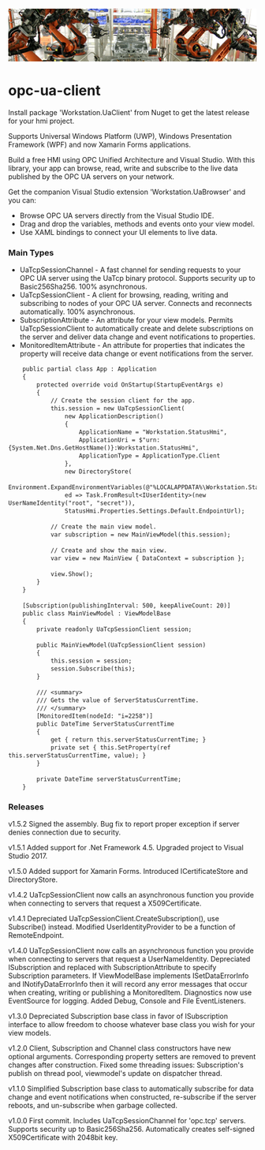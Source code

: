 ![robot][1]

# opc-ua-client
Install package 'Workstation.UaClient' from Nuget to get the latest release for your hmi project.

Supports Universal Windows Platform (UWP), Windows Presentation Framework (WPF) and now Xamarin Forms applications.

Build a free HMI using OPC Unified Architecture and Visual Studio. With this library, your app can browse, read, write and subscribe to the live data published by the OPC UA servers on your network.

Get the companion Visual Studio extension 'Workstation.UaBrowser' and you can:
- Browse OPC UA servers directly from the Visual Studio IDE.
- Drag and drop the variables, methods and events onto your view model.
- Use XAML bindings to connect your UI elements to live data.

### Main Types
- UaTcpSessionChannel - A fast channel for sending requests to your OPC UA server using the UaTcp binary protocol. Supports security up to Basic256Sha256. 100% asynchronous.
- UaTcpSessionClient - A client for browsing, reading, writing and subscribing to nodes of your OPC UA server. Connects and reconnects automatically. 100% asynchronous.
- SubscriptionAttribute - An attribute for your view models. Permits UaTcpSessionClient to automatically create and delete subscriptions on the server and deliver data change and event notifications to properties.
- MonitoredItemAttribute - An attribute for properties that indicates the property will receive data change or event notifications from the server.

```
    public partial class App : Application
    {
        protected override void OnStartup(StartupEventArgs e)
        {
            // Create the session client for the app.
            this.session = new UaTcpSessionClient(
				new ApplicationDescription()
				{
					ApplicationName = "Workstation.StatusHmi",
					ApplicationUri = $"urn:{System.Net.Dns.GetHostName()}:Workstation.StatusHmi",
					ApplicationType = ApplicationType.Client
				},
			    new DirectoryStore(
					Environment.ExpandEnvironmentVariables(@"%LOCALAPPDATA%\Workstation.StatusHmi\pki")),
                ed => Task.FromResult<IUserIdentity>(new UserNameIdentity("root", "secret")),
				StatusHmi.Properties.Settings.Default.EndpointUrl);

            // Create the main view model.
            var subscription = new MainViewModel(this.session);

            // Create and show the main view.
            var view = new MainView { DataContext = subscription };

            view.Show();
        }
    }
    
    [Subscription(publishingInterval: 500, keepAliveCount: 20)]
    public class MainViewModel : ViewModelBase
    {
        private readonly UaTcpSessionClient session;

        public MainViewModel(UaTcpSessionClient session)
        {
            this.session = session;
            session.Subscribe(this);
        }

        /// <summary>
        /// Gets the value of ServerStatusCurrentTime.
        /// </summary>
        [MonitoredItem(nodeId: "i=2258")]
        public DateTime ServerStatusCurrentTime
        {
            get { return this.serverStatusCurrentTime; }
            private set { this.SetProperty(ref this.serverStatusCurrentTime, value); }
        }

        private DateTime serverStatusCurrentTime;
    }
```
### Releases

v1.5.2 Signed the assembly. Bug fix to report proper exception if server denies connection due to security.

v1.5.1 Added support for .Net Framework 4.5. Upgraded project to Visual Studio 2017.

v1.5.0 Added support for Xamarin Forms. Introduced ICertificateStore and DirectoryStore.

v1.4.2 UaTcpSessionClient now calls an asynchronous function you provide when connecting to servers that request a X509Certificate. 

v1.4.1 Depreciated UaTcpSessionClient.CreateSubscription(), use Subscribe() instead. Modified UserIdentityProvider to be a function of RemoteEndpoint.

v1.4.0 UaTcpSessionClient now calls an asynchronous function you provide when connecting to servers that request a UserNameIdentity. Depreciated ISubscription and replaced with SubscriptionAttribute to specify Subscription parameters.  If ViewModelBase implements ISetDataErrorInfo and INotifyDataErrorInfo then it will record any error messages that occur when creating, writing or publishing a MonitoredItem. Diagnostics now use EventSource for logging. Added Debug, Console and File EventListeners. 

v1.3.0 Depreciated Subscription base class in favor of ISubscription interface to allow freedom to choose whatever base class you wish for your view models.
   
v1.2.0 Client, Subscription and Channel class constructors have new optional arguments. Corresponding property setters are removed to prevent changes after construction. Fixed some threading issues: Subscription's publish on thread pool, viewmodel's update on dispatcher thread. 

v1.1.0 Simplified Subscription base class to automatically subscribe for data change and event notifications when constructed, re-subscribe if the server reboots, and un-subscribe when garbage collected.   

v1.0.0 First commit. Includes UaTcpSessionChannel for 'opc.tcp' servers. Supports security up to Basic256Sha256. Automatically creates self-signed X509Certificate with 2048bit key.

[1]: robot6.jpg  

